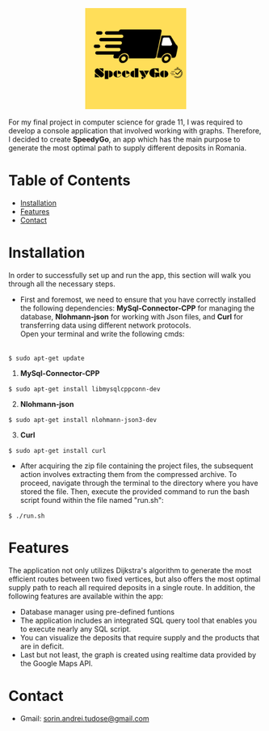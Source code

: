 <p align="center">
  <img src="Documantation/SpeedyGo_LOGO.png" alt="Project Logo or Banner" width="200" height="200">
</p>

For my final project in computer science for grade 11, I was required to develop a console application that involved working with graphs. Therefore, I decided to create **SpeedyGo**, an app which has the main purpose to generate the most optimal path to supply different deposits in Romania.

# Table of Contents

- [Installation](#Installation)
- [Features](#features)
- [Contact](#contact)

# Installation

In order to successfully set up and run the app, this section will walk you through all the necessary steps. 

- First and foremost, we need to ensure that you have correctly installed the following dependencies: __MySql-Connector-CPP__ for managing the database, __Nlohmann-json__ for working with Json files, and __Curl__ for transferring data using different network protocols.<br>Open your terminal and write the following cmds:<br><br>
```
$ sudo apt-get update
```
1. __MySql-Connector-CPP__
```
$ sudo apt-get install libmysqlcppconn-dev
```
2. __Nlohmann-json__
```
$ sudo apt-get install nlohmann-json3-dev
```
3. __Curl__
```
$ sudo apt-get install curl
```
- After acquiring the zip file containing the project files, the subsequent action involves extracting them from the compressed archive. To proceed, navigate through the terminal to the directory where you have stored the file. Then, execute the provided command to run the bash script found within the file named "run.sh":
```
$ ./run.sh
```
# Features
The application not only utilizes Dijkstra's algorithm to generate the most efficient routes between two fixed vertices, but also offers the most optimal supply path to reach all required deposits in a single route. In addition, the following features are available within the app:
- Database manager using pre-defined funtions
- The application includes an integrated SQL query tool that enables you to execute nearly any SQL script.
- You can visualize the deposits that require supply and the products that are in deficit.
- Last but not least, the graph is created using realtime data provided by the Google Maps API.

# Contact
- Gmail: sorin.andrei.tudose@gmail.com